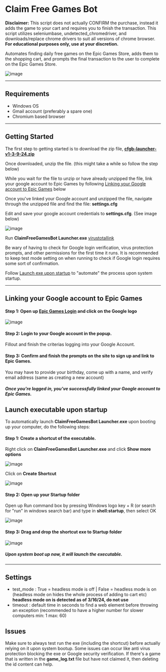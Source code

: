 # Claim Free Games Bot
**Disclaimer:** This script does not actually CONFIRM the purchase, instead it adds the game to your cart and requires you to finish the transaction. This script utilizes seleniumbase, undetected_chromedriver, and downloads/replace chrome drivers to suit all versions of chrome browser. **For educational purposes only, use at your discretion.**

Automates finding daily free games on the Epic Games Store, adds them to the shopping cart, and prompts the final transaction to the user to complete on the Epic Games Store.

![image](https://github.com/619cip/Claim-Free-Games-Bot/assets/78285511/b7d8add1-b4c3-4ae9-9a7d-8ce1530afa37)
***
## Requirements
- Windows OS
- Gmail account (preferably a spare one)
- Chromium based browser
***
## Getting Started
The first step to getting started is to download the zip file, **[cfgb-launcher-v1-3-9-24.zip](https://github.com/619cip/Claim-Free-Games-Grabber/releases/download/v1.0/cfgb-launcher-v1-3-9-24.zip)**

Once downloaded, unzip the file. (this might take a while so follow the step below)

While you wait for the file to unzip or have already unzipped the file, link your google account to Epic Games by following [Linking your Google account to Epic Games](#Linking-your-Google-account-to-Epic-Games) below

Once you've linked your Google account and unzipped the file, navigate through the unzipped file and find the file: **settings.cfg**

Edit and save your google account credentials to **settings.cfg**. (See image below)

![image](https://github.com/619cip/Claim-Free-Games-Grabber/assets/78285511/9326761a-6a73-4018-8aa5-50311d9272c7)

Run **ClaimFreeGamesBot Launcher.exe**
[virustotallink](https://www.virustotal.com/gui/file/5837077604173ad4fa0237dfeeb360c8a9b3b43e9876dd04e8dfa914dcbd2e3c?nocache=1)

Be wary of having to check for Google login verification, virus protection prompts, and other permissions for the first time it runs.
It is recommended to keep test mode setting on when running to check if Google login requires some sort of confirmation.

Follow [Launch exe upon startup](#Launch-exe-upon-startup) to "automate" the process upon system startup.
***
## Linking your Google account to Epic Games
#### Step 1: Open up [Epic Games Login](https://www.epicgames.com/id/login?lang=en-US) and click on the Google logo
![image](https://github.com/619cip/Claim-Free-Games-Grabber/assets/78285511/37db7974-be00-49cf-89f8-13959bab60d4)

#### Step 2: Login to your Google account in the popup.
Fillout and finish the criterias logging into your Google Account.

#### Step 3: Confirm and finish the prompts on the site to sign up and link to Epic Games.
You may have to provide your birthday, come up with a name, and verify email address (same as creating a new account)

##### Once you're logged in, you've successfully linked your Google account to Epic Games.

## Launch executable upon startup
To automatically launch **ClaimFreeGamesBot Launcher.exe** upon booting up your computer, do the following steps:
#### Step 1: Create a shortcut of the executable.
Right click on **ClaimFreeGamesBot Launcher.exe** and click **Show more options**

![image](https://github.com/619cip/Claim-Free-Games-Grabber/assets/78285511/52717f43-fa2d-49b0-b104-c2741627f25f)

Click on **Create Shortcut**

![image](https://github.com/619cip/Claim-Free-Games-Grabber/assets/78285511/5b468cdb-35bf-4045-96f8-4da2a1ac82d6)

#### Step 2: Open up your Startup folder
Open up Run command box by pressing Windows logo key + R (or search for "run" in windows search bar) and type in **shell:startup**, then select OK

![image](https://github.com/619cip/Claim-Free-Games-Grabber/assets/78285511/d52039b0-4845-4763-ac9c-74def8b74c09)

#### Step 3: Drag and drop the shortcut exe to Startup folder
![image](https://github.com/619cip/Claim-Free-Games-Grabber/assets/78285511/81976070-0453-462a-8055-ff9a6013483b)

##### Upon system boot up now, it will launch the executable.
***
## Settings
- test_mode : True = headless mode is off | False = headless mode is on (headless mode on hides the whole process of adding to cart etc) **headless mode on is detected as of 3/16/24, do not use**
- timeout : default time in seconds to find a web element before throwing an exception (recommended to have a higher number for slower computers min: 1 max: 60)

## Issues
Make sure to always test run the exe (including the shortcut) before actually relying on it upon system bootup. Some issues can occur like anti virus protection blocking the exe or Google security verification.
If there's a game that is written in the **game_log.txt** file but have not claimed it, then deleting the id content can help.
